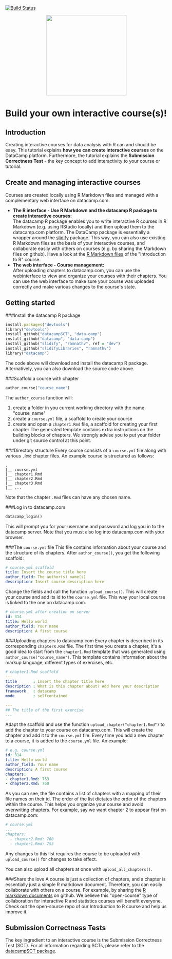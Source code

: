 [![Build Status](https://api.travis-ci.org/Data-Camp/datacamp.svg?branch=master)](https://travis-ci.org/Data-Camp/datacamp)
<p align="center">
<img src="https://s3.amazonaws.com/assets.datacamp.com/maintenance/logo.png" width="250">
</p>

# Build your own interactive course(s)!
## Introduction
Creating interactive courses for data analysis with R can and should be easy. This tutorial explains **how you can create interactive courses** on the DataCamp platform. Furthermore, the tutorial explains the **Submission Correctness Test** - the key concept to add interactivity to your course or tutorial.

## Create and managing interactive courses
Courses are created locally using R Markdown files and managed with a complementary web interface on datacamp.com.

- **The R interface - Use R Markdown and the datacamp R package to create interactive courses:**<br>
The datacamp R package enables you to write interactive R courses in R Markdown (e.g. using RStudio locally) and then upload them to the datacamp.com platform. The DataCamp package is essentially a wrapper around the [slidify](http://slidify.org/) package. This way, you can also use existing R Markdown files as the basis of your interactive courses, and collaborate easily with others on courses (e.g. by sharing the Markdown files on github). Have a look at the [R Markdown files](https://github.com/data-camp/introduction_to_R) of the "Introduction to R" course.
- **The web interface - Course management:**<br>
After uploading chapters to datacamp.com, you can use the webinterface to view and organize your courses with their chapters. You can use the web interface to make sure your course was uploaded correctly and make various changes to the course's state.

## Getting started

###Install the datacamp R package
   ```ruby
install.packages("devtools")
library("devtools")
install_github("datacampSCT", "data-camp")
install_github("datacamp", "data-camp")
install_github("slidify", "ramnathv", ref = "dev")
install_github("slidifyLibraries", "ramnathv")
library("datacamp")
```
The code above will download and install the datacamp R package. Alternatively, you can also download the source code above.

###Scaffold a course with chapter
   ```ruby
author_course("course_name")
```
The `author_course` function will:
  1. create a folder in you current working directory with the name "course_name"
  2. create a `course.yml` file, a scaffold to create your course
  3. create and open a `chapter1.Rmd` file, a scaffold for creating your first chapter
The generated template contains extra instructions on the building blocks of chapters. We strongly advise you to put your folder under git source control at this point.

###Directory structure
Every course consists of a `course.yml` file along with various `.Rmd` chapter files. An example course is structured as follows:
   ```
.
|__ course.yml
|__ chapter1.Rmd
|__ chapter2.Rmd
|__ chapter3.Rmd
|__ ...
```
Note that the chapter `.Rmd` files can have any chosen name.

###Log in to datacamp.com
   ```ruby
datacamp_login()
```
This will prompt you for your username and password and log you in to the datacamp server. Note that you must also log into datacamp.com with your browser.

###The `course.yml` file
This file contains information about your course and the structure of its chapters. After `author_course()`, you get the following scaffold:
   ```yml
# course.yml scaffold
title: Insert the course title here
author_field: The author(s) name(s)
description: Insert course description here
```
Change the fields and call the function `upload_course()`. This will create your course and add its id to the `course.yml` file. This way your local course is linked to the one on datacamp.com.
   ```yml
# course.yml after creation on server
id: 314
title: Hello world
author_field: Your name
description: A first course
```

###Uploading chapters to datacamp.com
Every chapter is described in its corresponding `chapterX.Rmd` file. The first time you create a chapter, it's a good idea to start from the `chapter1.Rmd` template that was generated using `author_course("course_name")`. This template contains information about the markup language, different types of exercises, etc.
   ```yml
# chapter1.Rmd scaffold
--- 
title       : Insert the chapter title here
description : What is this chapter about? Add here your description
framework   : datacamp
mode        : selfcontained

---
## The title of the first exercise
...
```
Adapt the scaffold and use the function `upload_chapter("chapter1.Rmd")` to add the chapter to your course on datacamp.com. This will create the chapter and add it to the `course.yml` file. Every time you add a new chapter to a course, it is added to the `course.yml` file. An example:
   ```yml
# e.g. course.yml
id: 314
title: Hello world
author_field: Your name
description: A first course
chapters:
  - chapter1.Rmd: 753
  - chapter2.Rmd: 760
```
As you can see, the file contains a list of chapters with a mapping of their file names on their id. The order of the list dictates the order of the chapters within the course. This helps you organize your course and avoid overwriting chapters. For example, say we want chapter 2 to appear first on datacamp.com:
```yml
# course.yml
...
chapters:
  - chapter2.Rmd: 760
  - chapter1.Rmd: 753
```
Any changes to this list requires the course to be uploaded with `upload_course()` for changes to take effect.

You can also upload all chapters at once with `upload_all_chapters()`.

###Share the love
A course is just a collection of chapters, and a chapter is essentially just a simple R markdown document. Therefore, you can easily collaborate with others on a course. For example, by sharing the [R markdown documents](https://github.com/data-camp/introduction_to_R) on github. We believe this "open-course" type of collaboration for interactive R and statistics courses will benefit everyone. Check out the open-source repo of our Introduction to R course and help us improve it.


## Submission Correctness Tests
The key ingredient to an interactive course is the Submission Correctness Test (SCT). For all information regarding SCTs, please refer to the [datacampSCT package](https://github.com/Data-Camp/datacampSCT).
